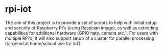 # rpi-iot
The aim of this project is to provide a set of scripts to help with initial setup and security of Raspberry Pi's (using Raspbian image), as well as extending capabilities for additional hardware (GPIO hats, camera etc.). For users with multiple RPi's, it will also support setup of a cluster for parallel processing (targeted at home/school use for IoT). 
